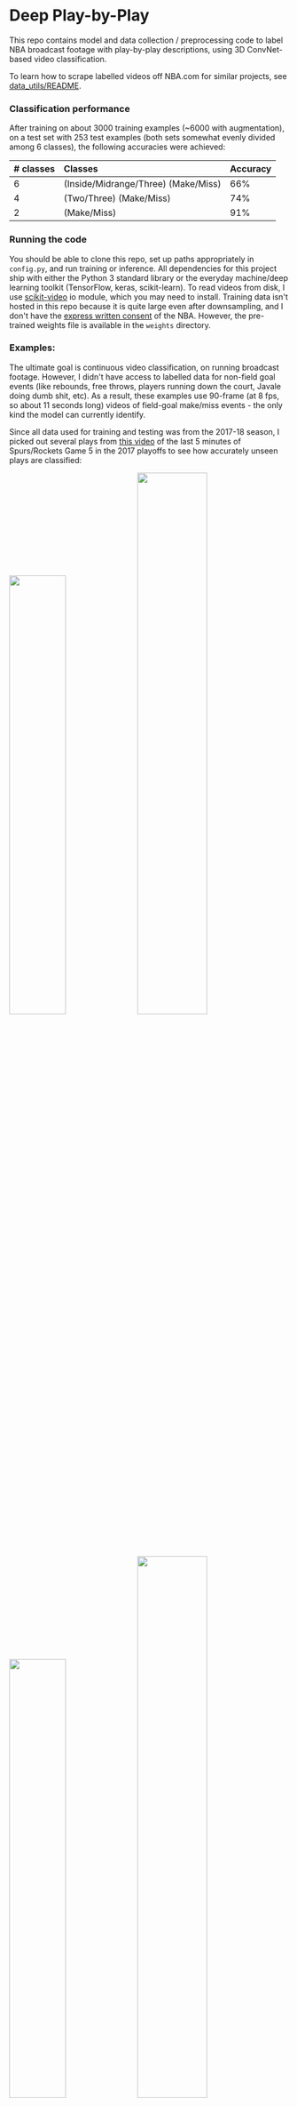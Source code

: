 # Deep Play-by-Play

This repo contains model and data collection / preprocessing code to label NBA broadcast footage with play-by-play descriptions, using 3D ConvNet-based video classification.

To learn how to scrape labelled videos off NBA.com for similar projects, see [data_utils/README](data_utils/README.md).


### Classification performance
After training on about 3000 training examples (~6000 with augmentation), on a test set with 253 test examples (both sets somewhat evenly divided among 6 classes), the following accuracies were achieved:

| # classes        | Classes           | Accuracy  |
| ------------- |:-------------| :-----|
| 6      | (Inside/Midrange/Three) (Make/Miss) | 66% |
| 4      | (Two/Three) (Make/Miss)      | 74% |
| 2 | (Make/Miss)      | 91% |


### Running the code

You should be able to clone this repo, set up paths appropriately in `config.py`, and run training or inference. All dependencies for this project ship with either the Python 3 standard library or the everyday machine/deep learning toolkit (TensorFlow, keras, scikit-learn). To read videos from disk, I use [scikit-video](http://www.scikit-video.org/stable/io.html) io module, which you may need to install. Training data isn't hosted in this repo because it is quite large even after downsampling, and I don't have the [express written consent](https://www.youtube.com/watch?v=esj4vC1na7M) of the NBA.
However, the pre-trained weights file is available in the `weights` directory.


### Examples:

The ultimate goal is continuous video classification, on running broadcast footage. However, I didn't have access to labelled data for non-field goal events (like rebounds, free throws, players running down the court, Javale doing dumb shit, etc). As a result, these examples use 90-frame (at 8 fps, so about 11 seconds long) videos of field-goal make/miss events - the only kind the model can currently identify.

Since all data used for training and testing was from the 2017-18 season, I picked out several plays from [this video](https://www.youtube.com/watch?v=jjX71R69jlA) of the last 5 minutes of Spurs/Rockets Game 5 in the 2017 playoffs to see how accurately unseen plays are classified:

<img src="assets/PLAY_1.gif" width="45%"> <img src="assets/PROBS_1.png" width="50%">
<img src="assets/PLAY_2.gif" width="45%"> <img src="assets/PROBS_2.png" width="50%">
<img src="assets/PLAY_4.gif" width="45%"> <img src="assets/PROBS_4.png" width="50%">
<img src="assets/PLAY_5.gif" width="45%"> <img src="assets/PROBS_5.png" width="50%">

### Incorrect classification examples:
...because, like most things in life, this isn't perfect:

This Danny Green and-one is best classified as an `INSIDE_MAKE`, but `MIDRANGE_MAKE` is not a terribly bad guess:

<img src="assets/PLAY_7.gif" width="45%"> <img src="assets/PROBS_7.png" width="50%">


The following play is an offensive foul followed by a `MIDRANGE_MISS`, but is classified as more likely to be an `INSIDE_MAKE` (51%) than a `MIDRANGE_MISS` (27%):

<img src="assets/PLAY_6.gif" width="45%"> <img src="assets/PROBS_6.png" width="50%">


Sometimes, the classifier flat-out fails confidently :disappointed: :

<img src="assets/PLAY_3.gif" width="45%"> <img src="assets/PROBS_3.png" width="50%">
<img src="assets/PLAY_FAIL.gif" width="45%"> <img src="assets/PROBS_FAIL.png" width="50%">

Note that some of these plays are quite difficult to judge properly at this resolution and frame rate, without sound. Now imagine that these videos are also black and white, and that is the kind of data that this model has been trained on. Therefore, it's unsurprising that it isn't very good, but working with higher quality videos requires significantly more computational resources :moneybag:.


### FAQ
I'll fill this out if and when people ask questions.

[Reddit discussion](https://www.reddit.com/r/nba/comments/9oyzhr/oc_a_side_project_ive_been_working_on_using_deep/)
